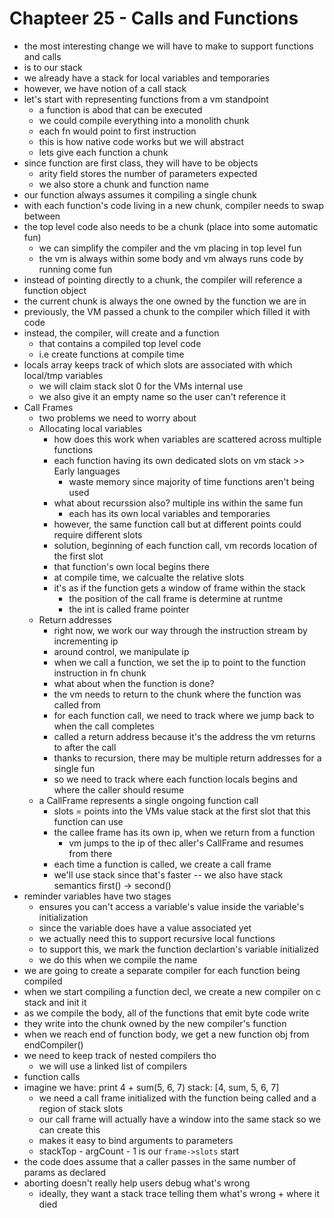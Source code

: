 # Chapteer 25 - Calls and Functions

- the most interesting change we will have to make to support functions and calls
- is to our stack
- we already have a stack for local variables and temporaries
- however, we have notion of a call stack
- let's start with representing functions from a vm standpoint
  - a function is abod that can be executed
  - we could compile everything into a monolith chunk
  - each fn would point to first instruction
  - this is how native code works but we will abstract
  - lets give each function a chunk
- since function are first class, they will have to be objects
  - arity field stores the number of parameters expected
  - we also store a chunk and function name
- our function always assumes it compiling a single chunk
- with each function's code living in a new chunk, compiler needs to swap between
- the top level code also needs to be a chunk (place into some automatic fun)
  - we can simplify the compiler and the vm placing in top level fun
  - the vm is always within some body and vm always runs code by running come fun
- instead of pointing directly to a chunk, the compiler will reference a function object
- the current chunk is always the one owned by the function we are in
- previously, the VM passed a chunk to the compiler which filled it with code
- instead, the compiler, will create and a function
  - that contains a compiled top level code
  - i.e create functions at compile time
- locals array keeps track of which slots are associated with which local/tmp variables
  - we will claim stack slot 0 for the VMs internal use
  - we also give it an empty name so the user can't reference it
- Call Frames
  - two problems we need to worry about
  - Allocating local variables
    - how does this work when variables are scattered across multiple functions
    - each function having its own dedicated slots on vm stack >> Early languages
      - waste memory since majority of time functions aren't being used
    - what about recurssion also? multiple ins within the same fun
      - each has its own local variables and temporaries
    - however, the same function call but at different points could require different slots
    - solution, beginning of each function call, vm records location of the first slot
    - that function's own local begins there
    - at compile time, we calcualte the relative slots
    - it's as if the function gets a window of frame within the stack
      - the position of the call frame is determine at runtme
      - the int is called frame pointer
  - Return addresses
    - right now, we work our way through the instruction stream by incrementing ip
    - around control, we manipulate ip
    - when we call a function, we set the ip to point to the function instruction in fn chunk
    - what about when the function is done?
    - the vm needs to return to the chunk where the function was called from
    - for each function call, we need to track where we jump back to when the call completes
    - called a return address because it's the address the vm returns to after the call
    - thanks to recursion, there may be multiple return addresses for a single fun
    - so we need to track where each function locals begins and where the caller should resume
  - a CallFrame represents a single ongoing function call
    - slots = points into the VMs value stack at the first slot that this function can use
    - the callee frame has its own ip, when we return from a function
      - vm jumps to the ip of thec aller's CallFrame and resumes from there
    - each time a function is called, we create a call frame
    - we'll use stack since that's faster -- we also have stack semantics first() -> second()
- reminder variables have two stages
  - ensures you can't access a variable's value inside the variable's initialization
  - since the variable does have a value associated yet
  - we actually need this to support recursive local functions
  - to support this, we mark the function declartion's variable initialized
  - we do this when we compile the name
- we are going to create a separate compiler for each function being compiled
- when we start compiling a function decl, we create a new compiler on c stack and init it
- as we compile the body, all of the functions that emit byte code write
- they write into the chunk owned by the new compiler's function
- when we reach end of function body, we get a new function obj from endCompiler()
- we need to keep track of nested compilers tho
  - we will use a linked list of compilers
- function calls
- imagine we have: print 4 + sum(5, 6, 7) stack: [4, sum, 5, 6, 7]
  - we need a call frame initialized with the function being called and a region of stack slots
  - our call frame will actually have a window into the same stack so we can create this
  - makes it easy to bind arguments to parameters
  - stackTop - argCount - 1 is our `frame->slots` start
- the code does assume that a caller passes in the same number of params as declared
- aborting doesn't really help users debug what's wrong
  - ideally, they want a stack trace telling them what's wrong + where it died
